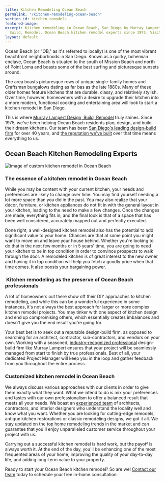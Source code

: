```yaml
---
title: Kitchen Remodeling Ocean Beach
permalink: "/kitchen-remodeling-ocean-beach"
section_id: kitchen-remodels
featured-image:
excerpt: Kitchen remodeling in Ocean Beach, San Diego by Murray Lampert Design,
  Build, Remodel. Ocean Beach kitchen remodel experts since 1975. Visit us today!
layout: default
---
```


Ocean Beach (or "OB," as it's referred to locally) is one of the most vibrant beachfront neighborhoods in San Diego. Known as a quirky, bohemian enclave, Ocean Beach is situated to the south of Mission Beach and north of Point Loma and boasts some of the best surfing and picturesque sunsets around.

The area boasts picturesque rows of unique single-family homes and Craftsman bungalows dating as far bas as the late 1880s. Many of these older homes feature kitchens that are durable, classy, and relatively stylish. Over time, however, homeowners with a desire to upgrade their kitchen into a more modern, functional cooking and entertaining area will look to start a kitchen remodel in San Diego.

This is where [Murray Lampert Design, Build, Remodel](/) truly shines. Since 1975, we've been helping Ocean Beach residents plan, design, and build their dream kitchens. Our team has been [San Diego's leading design-build firm](/san-diego-design-build-contractors) for over 40 years, and [the reputation we've built](https://www.youtube.com/watch?v=RGn8ISNG-AY) over that time means everything to us.

## Ocean Beach Kitchen Remodeling Experts

![image of custom kitchen remodel in Ocean Beach](/uploads/keyes-kitchen-remodel-after.jpg "Ocean Beach Kitchen Remodel")

### The essence of a kitchen remodel in Ocean Beach

While you may be content with your current kitchen, your needs and preferences are likely to change over time. You may find yourself needing a lot more space than you did in the past. You may also realize that your décor, furniture, or kitchen appliances do not fit in with the general layout in your kitchen, leading to the need to make a few changes. Once the changes are made, everything fits in, and the final look is that of a space that has been well considered, accurately mapped out and perfectly executed.

Done right, a well-designed kitchen remodel also has the potential to add significant value to your home. Chances are that at some point you might want to move on and leave your house behind. Whether you're looking to do that in the next few months or in 5 years' time, you are going to need your kitchen to be in top condition in order to convince prospects to walk through the door. A remodeled kitchen is of great interest to the new owner, and having it in top condition will help you fetch a goodly price when that time comes. It also boosts your bargaining power.

###  Kitchen remodeling as the preserve of Ocean Beach professionals

A lot of homeowners out there show off their DIY approaches to kitchen remodeling, and while this can be a wonderful experience in some instances, it's not always the best approach for larger or more complex kitchen remodel projects. You may tinker with one aspect of kitchen design and end up compromising others, which essentially creates imbalances and doesn't give you the end result you're going for.

Your best bet is to seek out a reputable design-build firm, as opposed to searching for an architect, contractor, sub-contractors, and vendors on your own. Working with a seasoned, [industry-recognized professional](/murray-lampert-recognized-among-north-americas-best) design-build firm like Murray Lampert ensures that your project will be seamlessly managed from start to finish by true professionals. Best of all, your dedicated Project Manager will keep you in the loop and gather feedback from you throughout the entire process.

### Customized kitchen remodel in Ocean Beach

We always discuss various approaches with our clients in order to give them exactly what they want. What we intend to do is mix your preferences and tastes with our own professionalism to offer a balanced result that meets all your needs. We boast an [experienced team](/about-murray-lampert-design-build-remodel/#team-members) of architects, contractors, and interior designers who understand the locality well and know what you want. Whether you are looking for cutting-edge remodels, antique kitchen restorations or classic remodeling designs, we got it all. We stay updated on the [top home remodeling trends](/hot-home-remodeling-trends-2018-ahp-video/) in the market and can guarantee that you'll enjoy unparalleled customer service throughout your project with us.

Carrying out a successful kitchen remodel is hard work, but the payoff is always worth it. At the end of the day, you'll be enhancing one of the most frequented areas of your home, improving the quality of your day-to-day life, and adding long-term value to your property.

Ready to start your Ocean Beach kitchen remodel? So are we! [Contact our team](#quick-contact) today to schedule your free in-home consultation.
